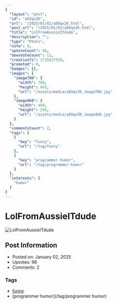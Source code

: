 ```yaml
---
{
  "layout": "post",
  "id": "aE0qxZK",
  "url": "/2025/01/02/aE0qxZK.html",
  "post_url": "/2025/01/02/aE0qxZK.html",
  "title": "LolFromAussieITdude",
  "description": "",
  "type": "Photo",
  "nsfw": 0,
  "upVoteCount": 96,
  "downVoteCount": 13,
  "creationTs": 1735817550,
  "promoted": 0,
  "badges": [],
  "images": {
    "image700": {
      "width": 700,
      "height": 442,
      "url": "/assets/media/aE0qxZK_image700.jpg"
    },
    "image460": {
      "width": 460,
      "height": 290,
      "url": "/assets/media/aE0qxZK_image460.jpg"
    }
  },
  "commentsCount": 2,
  "tags": [
    {
      "key": "funny",
      "url": "/tag/funny"
    },
    {
      "key": "programmer humor",
      "url": "/tag/programmer-humor"
    }
  ],
  "interests": [
    "humor"
  ]
}
---
```


# LolFromAussieITdude

![LolFromAussieITdude](/assets/media/aE0qxZK_image700.jpg)

## Post Information

- Posted on: January 02, 2025
- Upvotes: 96
- Comments: 2

### Tags

- [funny](/tag/funny)
- [programmer humor](/tag/programmer humor)
